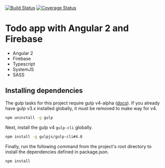 [![Build Status](https://travis-ci.org/r-park/todo-angular2-firebase.svg?branch=master)](https://travis-ci.org/r-park/todo-angular2-firebase)
[![Coverage Status](https://coveralls.io/repos/r-park/todo-angular2-firebase/badge.svg?branch=master)](https://coveralls.io/r/r-park/todo-angular2-firebase?branch=master)

# Todo app with Angular 2 and Firebase
- Angular 2
- Firebase
- Typescript
- SystemJS
- SASS

## Installing dependencies
The gulp tasks for this project require gulp v4-alpha ([docs](https://github.com/gulpjs/gulp/tree/4.0/docs)). If you already have gulp v3.x installed globally, it must be removed to make way for v4.
```bash
npm uninstall -g gulp
```
Next, install the gulp v4 `gulp-cli` globally.
```bash
npm install -g gulpjs/gulp-cli#4.0
```
Finally, run the following command from the project's root directory to install the dependencies defined in package.json.
```bash
npm install
```
